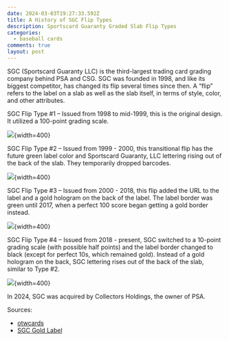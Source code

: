 ```yaml
---
date: 2024-03-03T19:27:33.592Z
title: A History of SGC Flip Types
description: Sportscard Guaranty Graded Slab Flip Types
categories:
  - baseball cards
comments: true
layout: post
---
```


SGC (Sportscard Guaranty LLC) is the third-largest trading card grading company behind PSA and CSG. SGC was founded in 1998, and like its biggest competitor, has changed its flip several times since then. A “flip” refers to the label on a slab as well as the slab itself, in terms of style, color, and other attributes.

SGC Flip Type #1 – Issued from 1998 to mid-1999, this is the original design. It utilized a 100-point grading scale.

![](/assets/img/assets/img/SGC-Old-Label-98-Score-Gem-Mint.png){width=400}

SGC Flip Type #2 – Issued from 1999 - 2000, this transitional flip has the future green label color and Sportscard Guaranty, LLC lettering rising out of the back of the slab. They temporarily dropped barcodes.

![](/assets/img/assets/img/sgc-type2.png){width=400}

SGC Flip Type #3 – Issued from 2000 - 2018, this flip added the URL to the label and a gold hologram on the back of the label. The label border was green until 2017, when a perfect 100 score began getting a gold border instead.

![](/assets/img/assets/img/sgc-type3.png){width=400}

SGC Flip Type #4 – Issued from 2018 - present, SGC switched to a 10-point grading scale (with possible half points) and the label border changed to black (except for perfect 10s, which remained gold). Instead of a gold hologram on the back, SGC lettering rises out of the back of the slab, similar to Type #2.

![](/assets/img/assets/img/sgc-modern.png){width=400}

In 2024, SGC was acquired by Collectors Holdings, the owner of PSA.

Sources:

* [otwcards](https://forums.collectors.com/discussion/comment/8423438/#Comment_8423438)
* [SGC Gold Label](https://onlygreats.com/2023/09/15/sgc-gold-label/)

